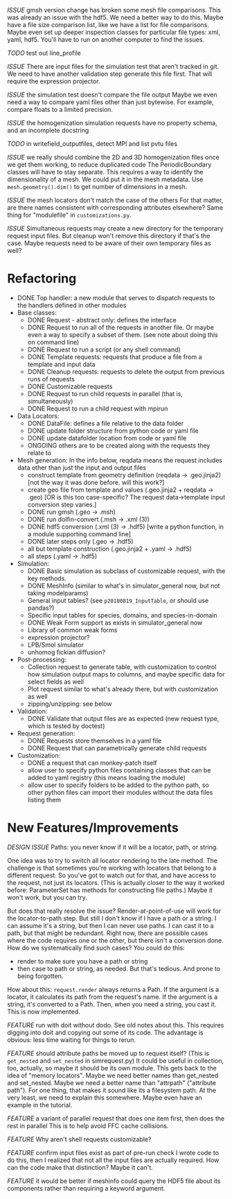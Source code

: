 
_ISSUE_ gmsh version change has broken some mesh file comparisons.
This was already an issue with the hdf5.
We need a better way to do this.
Maybe have a file size comparison list, like we have a list for file comparisons.
Maybe even set up deeper inspection classes for particular file types:
xml, yaml, hdf5.
You'll have to run on another computer to find the issues.

_TODO_ test out line_profile

_ISSUE_ There are input files for the simulation test that aren't tracked in git.
We need to have another validation step generate this file first.
That will require the expression projector.

_ISSUE_ the simulation test doesn't compare the file output
Maybe we even need a way to compare yaml files other than just bytewise.
For example, compare floats to a limited precision.

_ISSUE_ the homogenization simulation requests have no property schema, and an incomplete docstring

_TODO_ in writefield_outputfiles, detect MPI and list pvtu files

_ISSUE_ we really should combine the 2D and 3D homogenization files once we get them working, to reduce duplicated code
The PeriodicBoundary classes will have to stay separate.
This requires a way to identify the dimensionality of a mesh.
We could put it in the mesh metadata.
Use `mesh.geometry().dim()` to get number of dimensions in a mesh.

_ISSUE_ the mesh locators don't match the case of the others
For that matter, are there names consistent with corresponding attributes elsewhere?
Same thing for "modulefile" in `customizations.py`.

_ISSUE_ Simultaneous requests may create a new directory for the temporary request input files.
But cleanup won't remove this directory if that's the case.
Maybe requests need to be aware of their own temporary files as well?

# Refactoring

- DONE Top handler: a new module that serves to dispatch requests to the handlers defined in other modules
- Base classes:
  - DONE Request - abstract only: defines the interface
  - DONE Request to run all of the requests in another file. Or maybe even a way to specify a subset of them. (see note about doing this on command line)
  - DONE Request to run a script (or any shell command)
  - DONE Template requests: requests that produce a file from a template and input data
  - DONE Cleanup requests: requests to delete the output from previous runs of requests
  - DONE Customizable requests
  - DONE Request to run child requests in parallel (that is, simultaneously)
  - DONE Request to run a child request with mpirun
- Data Locators:
  - DONE DataFile: defines a file relative to the data folder
  - DONE update folder structure from python code or yaml file
  - DONE update datafolder location from code or yaml file
  - ONGOING others are to be created along with the requests they relate to
- Mesh generation:
  In the info below, reqdata means the request includes data other than just the input and output files
  - construct template from geometry definition (reqdata -> .geo.jinja2) [not the way it was done before. will this work?]
  - create geo file from template and values (.geo.jinja2 + reqdata -> .geo) [OR is this too case-specific? The request data->template input conversion step varies.]
  - DONE run gmsh (.geo -> .msh)
  - DONE run dolfin-convert (.msh -> .xml (3))
  - DONE hdf5 conversion (.xml (3) -> .hdf5) [write a python function, in a module supporting command line]
  - DONE later steps only (.geo -> .hdf5)
  - all but template construction (.geo.jinja2 + .yaml -> .hdf5)
  - all steps (.yaml -> .hdf5)
- Simulation:
  - DONE Basic simulation as subclass of customizable request, with the key methods.
  - DONE MeshInfo (similar to what's in simulator_general now, but not taking modelparams)
  - General input tables? (see `p20180819_InputTable`, or should use pandas?)
  - Specific input tables for species, domains, and species-in-domain
  - DONE Weak Form support as exists in simulator_general now
  - Library of common weak forms
  - expression projector?
  - LPB/Smol simulator
  - unhomog fickian diffusion?
- Post-processing:
  - Collection request to generate table, with customization to control how simulation output maps to columns, and maybe specific data for select fields as well
  - Plot request similar to what's already there, but with customization as well
  - zipping/unzipping: see below
- Validation:
  - DONE Validate that output files are as expected (new request type, which is tested by doctest)
- Request generation:
  - DONE Requests store themselves in a yaml file
  - DONE Request that can parametrically generate child requests
- Customization:
  - DONE a request that can monkey-patch itself
  - allow user to specify python files containing classes that can be added to yaml registry (this means loading the module)
  - allow user to specify folders to be added to the python path, so other python files can import their modules without the data files listing them

# New Features/Improvements

_DESIGN ISSUE_ Paths: you never know if it will be a locator, path, or string.

One idea was to try to switch all locator rendering to the late method.
The challenge is that sometimes you're working with locators that belong to a different request.
So you've got to watch out for that, and have access to the request, not just its locators.
(This is actually closer to the way it worked before: ParameterSet has methods for constructing file paths.)
Maybe it won't work, but you can try.

But does that really resolve the issue?
Render-at-point-of-use will work for the locator-to-path step.
But still I don't know if I have a path or a string.
I can assume it's a string, but then I can never use paths.
I can cast it to a path, but that might be redundant.
Right now, there are possible cases where the code requires one or the other,
but there isn't a conversion done.
How do we systematically find such cases?
You could do this:
- render to make sure you have a path or string
- then case to path or string, as needed.
But that's tedious.
And prone to being forgotten.

How about this: `request.render` always returns a Path.
If the argument is a locator, it calculates its path from the request's name.
If the argument is a string, it's converted to a Path.
Then, when you need a string, you cast it.
This is now implemented.


_FEATURE_ run with doit without dodo.
See old notes about this.
This requires digging into doit and copying out some of its code.
The advantage is obvious: less time waiting for things to rerun.

_FEATURE_ should attribute paths be moved up to request itself?
(This is `get_nested` and `set_nested` in simrequest.py)
It could be useful in collection, too, actually, so maybe it should be its own module.
This gets back to the idea of "memory locators".
Maybe we need better names than get_nested and set_nested.
Maybe we need a better name than "attrpath" ("attribute path").
For one thing, that makes it sound like its a filesystem path.
At the very least, we need to explain this somewhere.
Maybe even have an example in the tutorial.

_FEATURE_ a variant of parallel request that does one item first, then does the rest in parallel
This is to help avoid FFC cache collisions.

_FEATURE_ Why aren't shell requests customizable?

_FEATURE_ confirm input files exist as part of pre-run check
I wrote code to do this, then I realized that not all the input files are actually required.
How can the code make that distinction?
Maybe it can't.

_FEATURE_ it would be better if meshinfo could query the HDF5 file about its components
rather than requiring a keyword argument.
